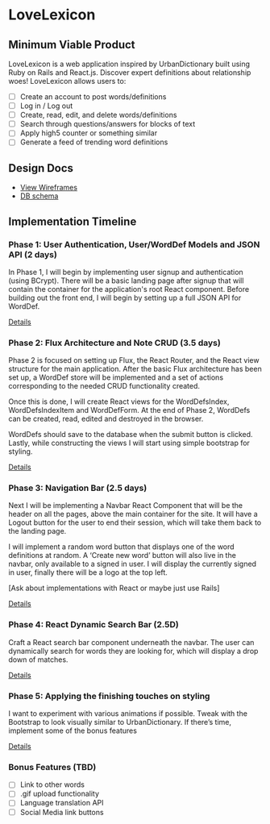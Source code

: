 # LoveLexicon

## Minimum Viable Product

LoveLexicon is a web application inspired by UrbanDictionary built using Ruby on Rails
and React.js. Discover expert definitions about relationship woes! LoveLexicon allows users to:

<!-- This is a Markdown checklist. Use it to keep track of your progress! -->

- [ ] Create an account to post words/definitions
- [ ] Log in / Log out
- [ ] Create, read, edit, and delete words/definitions
- [ ] Search through questions/answers for blocks of text
- [ ] Apply high5 counter or something similar
- [ ] Generate a feed of trending word definitions

## Design Docs
* [View Wireframes][view]
* [DB schema][schema]

[view]: ./docs/views.md
[schema]: ./docs/schema.md

## Implementation Timeline

### Phase 1: User Authentication, User/WordDef Models and JSON API (2 days)

In Phase 1, I will begin by implementing user signup and authentication (using
BCrypt). There will be a basic landing page after signup that will contain the
container for the application's root React component. Before building out the
front end, I will begin by setting up a full JSON API for WordDef.

[Details][phase-one]

### Phase 2: Flux Architecture and Note CRUD (3.5 days)

Phase 2 is focused on setting up Flux, the React Router, and the React view structure for the main application. After the basic Flux architecture has been set up, a WordDef store will be implemented and a set of actions corresponding to the needed CRUD functionality created.

Once this is done, I will create React views for the WordDefsIndex, WordDefsIndexItem and WordDefForm. At the end of Phase 2, WordDefs can be created, read, edited and destroyed in the browser.

WordDefs should save to the database when the submit button is clicked. Lastly, while constructing the views I will start using simple bootstrap for styling.

[Details][phase-two]

### Phase 3: Navigation Bar (2.5 days)

Next I will be implementing a Navbar React Component that will be the header on all the pages, above the main container for the site. It will have a Logout button for the user to end their session, which will take them back to the landing page.

I will implement a random word button that displays one of the word definitions at random. A ‘Create new word’ button will also live in the navbar, only available to a signed in user. I will display the currently signed in user, finally there will be a logo at the top left.

[Ask about implementations with React or maybe just use Rails]

[Details][phase-three]

### Phase 4: React Dynamic Search Bar (2.5D)

Craft a React search bar component underneath the navbar. The user can dynamically search for words they are looking for, which will display a drop down of matches.

[Details][phase-four]

### Phase 5: Applying the finishing touches on styling

I want to experiment with various animations if possible. Tweak with the Bootstrap to look visually similar to UrbanDictionary. If there’s time, implement some of the bonus features

[Details][phase-five]

### Bonus Features (TBD)
- [ ] Link to other words
- [ ] .gif upload functionality
- [ ] Language translation API
- [ ] Social Media link buttons

[phase-one]: ./docs/phases/phase1.md
[phase-two]: ./docs/phases/phase2.md
[phase-three]: ./docs/phases/phase3.md
[phase-four]: ./docs/phases/phase4.md
[phase-five]: ./docs/phases/phase5.md

